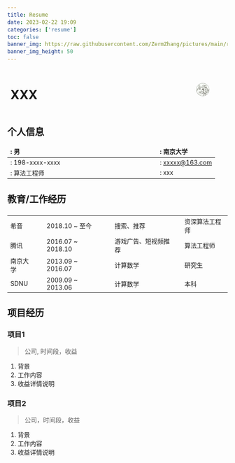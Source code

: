 ```yaml
---
title: Resume
date: 2023-02-22 19:09
categories: ['resume']
toc: false
banner_img: https://raw.githubusercontent.com/ZermZhang/pictures/main/ruijia-wang-_cX76xaZB5A-unsplash.jpg
banner_img_height: 50
---
```


<style>
td, th, tr {
   border: none!important;
}
</style>

<!-- <head>
    <script defer src="https://use.fontawesome.com/releases/v5.15.4/js/all.js"></script>
    <script defer src="https://use.fontawesome.com/releases/v5.15.4/js/v4-shims.js"></script>
</head>  -->
<!-- <link rel="stylesheet" href="https://use.fontawesome.com/releases/v5.15.4/css/all.css"> -->
<!-- <link rel="stylesheet" href="https://cdnjs.cloudflare.com/ajax/libs/font-awesome/6.3.0/css/all.css"> -->

<!-- 简历说明表头 -->

|<h1>XXX</h1>|<div style="width:300px">|<img src='/images/avatar/avatar.PNG' style="border-radius: 50%; width: 30%">|
|:---|---|---|


<!-- 个人信息部分 -->

## <i class="fa-solid fa-user"></i> 个人信息

|<i class="fa-solid fa-mars"></i>: 男|<div style="width:200px">|<i class="fa-solid fa-school-flag"></i>: 南京大学|
|:---|---|:---|
|<i class="fa-solid fa-phone"></i>: 198-xxxx-xxxx||<i class="fa-solid fa-envelope"></i>: xxxxx@163.com|
|<i class="fa-solid fa-briefcase"></i>: 算法工程师||<i class="fa-solid fa-yen-sign"></i>: xxx|


<!-- 教育、工作经历介绍 -->

## <i class="fa-solid fa-graduation-cap"></i> 教育/工作经历
||<div style="width:20%">||<div style="width:20%">||<div style="width:20%">||
|:---|---|:---|---|:---|---|:---|
|希音||2018.10 ~ 至今|<div style="width:20%">|搜索、推荐|<div style='width:20%'>|资深算法工程师|
|腾讯||2016.07 ~ 2018.10||游戏广告、短视频推荐||算法工程师|
|南京大学||2013.09 ~ 2016.07||计算数学||研究生|
|SDNU||2009.09 ~ 2013.06||计算数学||本科|



<!-- 项目经历 -->

## <i class="fa-solid fa-folder"></i> 项目经历

### 项目1
> 公司, 时间段，收益

1. 背景
2. 工作内容
3. 收益详情说明

### 项目2
> 公司，时间段，收益

1. 背景
2. 工作内容
3. 收益详情说明

